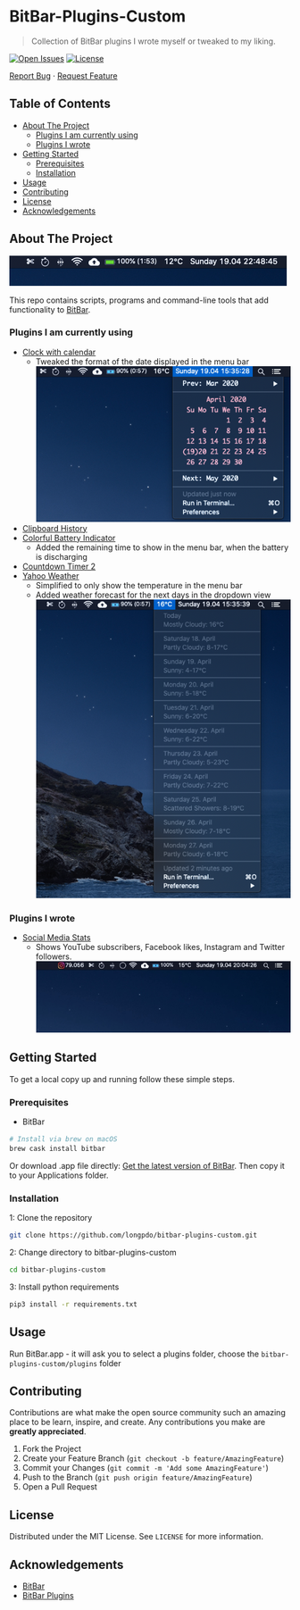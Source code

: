 # BitBar-Plugins-Custom <!-- omit in toc -->

> Collection of BitBar plugins I wrote myself or tweaked to my liking.

[![Open Issues](https://badgen.net/github/open-issues/longpdo/bitbar-plugins-custom)](https://github.com/longpdo/bitbar-plugins-custom/issues)
[![License](https://badgen.net/github/license/longpdo/bitbar-plugins-custom)](LICENSE)

[Report Bug](https://github.com/longpdo/bitbar-plugins-custom/issues) · [Request Feature](https://github.com/longpdo/bitbar-plugins-custom/issues)

<!-- TABLE OF CONTENTS -->
## Table of Contents <!-- omit in toc -->

* [About The Project](#about-the-project)
  * [Plugins I am currently using](#plugins-i-am-currently-using)
  * [Plugins I wrote](#plugins-i-wrote)
* [Getting Started](#getting-started)
  * [Prerequisites](#prerequisites)
  * [Installation](#installation)
* [Usage](#usage)
* [Contributing](#contributing)
* [License](#license)
* [Acknowledgements](#acknowledgements)

<!-- ABOUT THE PROJECT -->
## About The Project

[![Product Screenshot][product-screenshot]](https://github.com/longpdo/bitbar-plugins-custom)

This repo contains scripts, programs and command-line tools that add functionality to [BitBar](https://github.com/matryer/bitbar#get-started).

### Plugins I am currently using

* [Clock with calendar](https://getbitbar.com/plugins/Time/CalendarLite.1m.sh)
  * Tweaked the format of the date displayed in the menu bar
[![CalenderLite Screenshot][calendarlite-screenshot]](https://github.com/longpdo/bitbar-plugins-custom/blob/master/plugins/CalendarLite.1s.sh)
* [Clipboard History](https://getbitbar.com/plugins/System/clipboard-history.3s.sh)
* [Colorful Battery Indicator](https://getbitbar.com/plugins/System/ColorfulBatteryLevel.5s.sh)
  * Added the remaining time to show in the menu bar, when the battery is discharging
* [Countdown Timer 2](https://getbitbar.com/plugins/Time/countdown_timer_2.1s.py)
* [Yahoo Weather](https://getbitbar.com/plugins/Weather/yahoo-weather.5m.py)
  * Simplified to only show the temperature in the menu bar
  * Added weather forecast for the next days in the dropdown view
[![Yahoo Weather Screenshot][yahoo-weather-screenshot]](https://github.com/longpdo/bitbar-plugins-custom/blob/master/plugins/yahoo-weather.1h.py)

### Plugins I wrote

* [Social Media Stats](https://github.com/longpdo/bitbar-plugins-custom/blob/master/deactivated-plugins/social_media_stats.1h.py)
  * Shows YouTube subscribers, Facebook likes, Instagram and Twitter followers.
[![Social Media Stats Screenshot][social-media-stats-screenshot]](https://github.com/longpdo/bitbar-plugins-custom/blob/master/plugins/yahoo-weather.1h.py)

<!-- GETTING STARTED -->
## Getting Started

To get a local copy up and running follow these simple steps.

### Prerequisites

* BitBar

```sh
# Install via brew on macOS
brew cask install bitbar
```

Or download .app file directly: [Get the latest version of BitBar](https://github.com/matryer/bitbar/releases). Then copy it to your Applications folder.

### Installation

1: Clone the repository

```sh
git clone https://github.com/longpdo/bitbar-plugins-custom.git
```

2: Change directory to bitbar-plugins-custom

```sh
cd bitbar-plugins-custom
```

3: Install python requirements

```sh
pip3 install -r requirements.txt
```

<!-- USAGE EXAMPLES -->
## Usage

Run BitBar.app - it will ask you to select a plugins folder, choose the `bitbar-plugins-custom/plugins` folder

<!-- CONTRIBUTING -->
## Contributing

Contributions are what make the open source community such an amazing place to be learn, inspire, and create. Any contributions you make are **greatly appreciated**.

1. Fork the Project
2. Create your Feature Branch (`git checkout -b feature/AmazingFeature`)
3. Commit your Changes (`git commit -m 'Add some AmazingFeature'`)
4. Push to the Branch (`git push origin feature/AmazingFeature`)
5. Open a Pull Request

<!-- LICENSE -->
## License

Distributed under the MIT License. See `LICENSE` for more information.

<!-- ACKNOWLEDGEMENTS -->
## Acknowledgements

* [BitBar](https://github.com/matryer/bitbar)
* [BitBar Plugins](https://github.com/matryer/bitbar-plugins)

<!-- MARKDOWN LINKS & IMAGES -->
[product-screenshot]: images/screenshot.png
[calendarlite-screenshot]: images/CalendarLite.png
[social-media-stats-screenshot]: images/social_media_stats.gif
[yahoo-weather-screenshot]: images/yahoo-weather.png
